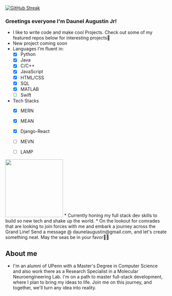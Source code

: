 [![GitHub Streak](https://github-readme-streak-stats-amber-theta.vercel.app?user=daunelaugust&theme=neon&border_radius=20)](https://git.io/streak-stats)
### Greetings everyone I'm Daunel Augustin Jr!
* I like to write code and make cool Projects. Check out some of my featured repos below for interesting projects💫
* New project coming soon
* Languages I'm fluent in:
     - [x]  Python
     - [x]  Java
     - [x]  C/C++
     - [x]  JavaScript
     - [x]  HTML/CSS
     - [x]  SQL
     - [x]  MATLAB
     - [ ]  Swift

* Tech Stacks
     - [x]  MERN 
     - [x]  MEAN
     - [x]  Django-React
     - [ ]  MEVN 
     - [ ]  LAMP
     
 
<img height="180em" src="https://github-readme-stats.vercel.app/api/top-langs/?username=daunelaugust&theme=tokyonight&exclude_repo=Basketball-Data-Analysis&show_icons=true&hide_border=true&layout=donut&langs_count=8"/>
* Currently honing my full stack dev skills to build so new tech and shake up the world.
* On the lookout for comrades that are looking to join forces with me and embark a journey across the Grand Line! Send a message @ daunelaugustin@gmail.com, and let's create something neat. May the seas be in your favor🙏🏾

## About me
* I'm an alumni of UPenn with a Master's Degree in Computer Science and also work there as a Research Specialist in a Molecular Neuroengineering Lab. I'm on a path to master full-stack development, where I plan to bring my ideas to life. Join me on this journey, and together, we'll turn any idea into reality.
<!---
daunelaugust/daunelaugust is a ✨ special ✨ repository because its `README.md` (this file) appears on your GitHub profile.
You can click the Preview link to take a look at your changes.
--->
